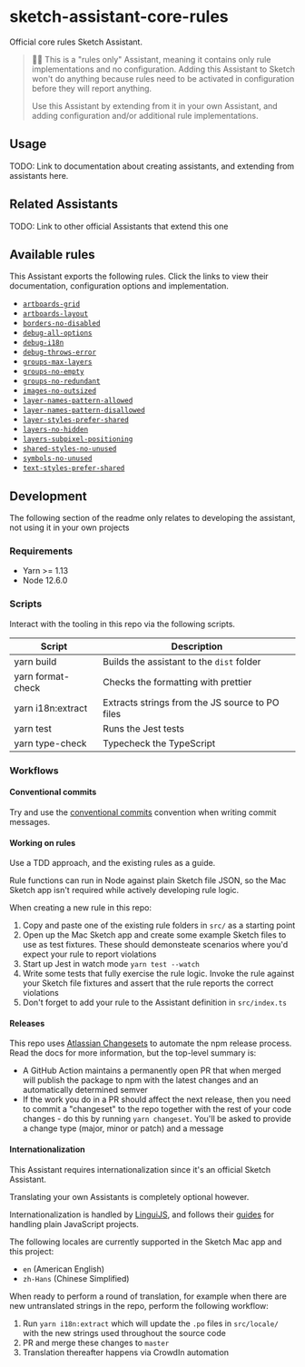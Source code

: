 # sketch-assistant-core-rules

Official core rules Sketch Assistant.

> 💁‍♀️ This is a "rules only" Assistant, meaning it contains only rule implementations and no
> configuration. Adding this Assistant to Sketch won't do anything because rules need to be
> activated in configuration before they will report anything.
>
> Use this Assistant by extending from it in your own Assistant, and adding configuration and/or
> additional rule implementations.

## Usage

TODO: Link to documentation about creating assistants, and extending from assistants here.

## Related Assistants

TODO: Link to other official Assistants that extend this one

## Available rules

This Assistant exports the following rules. Click the links to view their documentation,
configuration options and implementation.

- [`artboards-grid`](./rules/artboards-grid)
- [`artboards-layout`](./rules/artboards-layout)
- [`borders-no-disabled`](./rules/borders-no-disabled)
- [`debug-all-options`](./rules/debug-all-options)
- [`debug-i18n`](./rules/debug-i18n)
- [`debug-throws-error`](./rules/debug-throws-error)
- [`groups-max-layers`](./rules/groups-max-layers)
- [`groups-no-empty`](./rules/groups-no-empty)
- [`groups-no-redundant`](./rules/groups-no-redundant)
- [`images-no-outsized`](./rules/images-no-outsized)
- [`layer-names-pattern-allowed`](./rules/layer-names-pattern-allowed)
- [`layer-names-pattern-disallowed`](./rules/layer-names-pattern-disallowed)
- [`layer-styles-prefer-shared`](./rules/layer-styles-prefer-shared)
- [`layers-no-hidden`](./rules/layers-no-hidden)
- [`layers-subpixel-positioning`](./rules/layers-subpixel-positioning)
- [`shared-styles-no-unused`](./rules/shared-styles-no-unused)
- [`symbols-no-unused`](./rules/symbols-no-unused)
- [`text-styles-prefer-shared`](./rules/text-styles-prefer-shared)

## Development

The following section of the readme only relates to developing the assistant, not using it in your
own projects

### Requirements

- Yarn >= 1.13
- Node 12.6.0

### Scripts

Interact with the tooling in this repo via the following scripts.

| Script            | Description                                     |
| ----------------- | ----------------------------------------------- |
| yarn build        | Builds the assistant to the `dist` folder       |
| yarn format-check | Checks the formatting with prettier             |
| yarn i18n:extract | Extracts strings from the JS source to PO files |
| yarn test         | Runs the Jest tests                             |
| yarn type-check   | Typecheck the TypeScript                        |

### Workflows

#### Conventional commits

Try and use the [conventional commits](https://www.conventionalcommits.org/) convention when writing
commit messages.

#### Working on rules

Use a TDD approach, and the existing rules as a guide.

Rule functions can run in Node against plain Sketch file JSON, so the Mac Sketch app isn't required
while actively developing rule logic.

When creating a new rule in this repo:

1. Copy and paste one of the existing rule folders in `src/` as a starting point
1. Open up the Mac Sketch app and create some example Sketch files to use as test fixtures. These
   should demonsteate scenarios where you'd expect your rule to report violations
1. Start up Jest in watch mode `yarn test --watch`
1. Write some tests that fully exercise the rule logic. Invoke the rule against your Sketch file
   fixtures and assert that the rule reports the correct violations
1. Don't forget to add your rule to the Assistant definition in `src/index.ts`

#### Releases

This repo uses [Atlassian Changesets](https://github.com/atlassian/changesets) to automate the npm
release process. Read the docs for more information, but the top-level summary is:

- A GitHub Action maintains a permanently open PR that when merged will publish the package to npm
  with the latest changes and an automatically determined semver
- If the work you do in a PR should affect the next release, then you need to commit a "changeset"
  to the repo together with the rest of your code changes - do this by running `yarn changeset`.
  You'll be asked to provide a change type (major, minor or patch) and a message

#### Internationalization

This Assistant requires internationalization since it's an official Sketch Assistant.

Translating your own Assistants is completely optional however.

Internationalization is handled by [LinguiJS](https://lingui.js.org), and follows their
[guides](https://lingui.js.org/tutorials/javascript.html) for handling plain JavaScript projects.

The following locales are currently supported in the Sketch Mac app and this project:

- `en` (American English)
- `zh-Hans` (Chinese Simplified)

When ready to perform a round of translation, for example when there are new untranslated strings in
the repo, perform the following workflow:

1. Run `yarn i18n:extract` which will update the `.po` files in `src/locale/` with the new strings
   used throughout the source code
1. PR and merge these changes to `master`
1. Translation thereafter happens via CrowdIn automation
